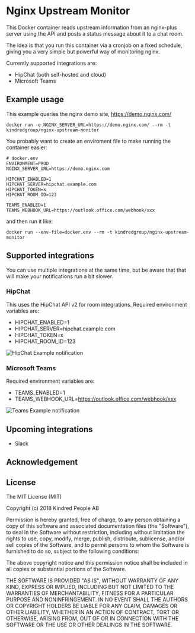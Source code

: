 # Nginx Upstream Monitor

This Docker container reads upstream information from an nginx-plus server using the API and posts a status message about it to a chat room.

The idea is that you run this container via a cronjob on a fixed schedule, giving you a very simple but powerful way of monitoring nginx.

Currently supported integrations are:

  - HipChat (both self-hosted and cloud)
  - Microsoft Teams

## Example usage

This example queries the nginx demo site, https://demo.nginx.com/

```
docker run -e NGINX_SERVER_URL=https://demo.nginx.com/ --rm -t kindredgroup/nginx-upstream-monitor
```

You probably want to create an enviroment file to make running the container easier:

```
# docker.env
ENVIRONMENT=PROD
NGINX_SERVER_URL=https://demo.nginx.com

HIPCHAT_ENABLED=1
HIPCHAT_SERVER=hipchat.example.com
HIPCHAT_TOKEN=x
HIPCHAT_ROOM_ID=123

TEAMS_ENABLED=1
TEAMS_WEBHOOK_URL=https://outlook.office.com/webhook/xxx
```

and then run it like:

```
docker run --env-file=docker.env --rm -t kindredgroup/nginx-upstream-monitor
```

## Supported integrations

You can use multiple integrations at the same time, but be aware that that will make your notifications run a bit slower.

[hipchat]: https://raw.githubusercontent.com/kindredgroup/nginx-upstream-monitor/master/docs/hipchat.png "HipChat Example notification"
[teams]: https://raw.githubusercontent.com/kindredgroup/nginx-upstream-monitor/master/docs/teams.png "Teams Example notification"

### HipChat

This uses the HipChat API v2 for room integrations. Required environment variables are:

  - HIPCHAT_ENABLED=1
  - HIPCHAT_SERVER=hipchat.example.com
  - HIPCHAT_TOKEN=x
  - HIPCHAT_ROOM_ID=123

![HipChat Example notification][hipchat]

### Microsoft Teams

Required environment variables are:

  - TEAMS_ENABLED=1
  - TEAMS_WEBHOOK_URL=https://outlook.office.com/webhook/xxx

![Teams Example notification][teams]


## Upcoming integrations

  - Slack

## Acknowledgement

## License

The MIT License (MIT)

Copyright (c) 2018 Kindred People AB

Permission is hereby granted, free of charge, to any person obtaining a copy
of this software and associated documentation files (the "Software"), to deal
in the Software without restriction, including without limitation the rights
to use, copy, modify, merge, publish, distribute, sublicense, and/or sell
copies of the Software, and to permit persons to whom the Software is
furnished to do so, subject to the following conditions:

The above copyright notice and this permission notice shall be included in all
copies or substantial portions of the Software.

THE SOFTWARE IS PROVIDED "AS IS", WITHOUT WARRANTY OF ANY KIND, EXPRESS OR
IMPLIED, INCLUDING BUT NOT LIMITED TO THE WARRANTIES OF MERCHANTABILITY,
FITNESS FOR A PARTICULAR PURPOSE AND NONINFRINGEMENT. IN NO EVENT SHALL THE
AUTHORS OR COPYRIGHT HOLDERS BE LIABLE FOR ANY CLAIM, DAMAGES OR OTHER
LIABILITY, WHETHER IN AN ACTION OF CONTRACT, TORT OR OTHERWISE, ARISING FROM,
OUT OF OR IN CONNECTION WITH THE SOFTWARE OR THE USE OR OTHER DEALINGS IN THE
SOFTWARE.
